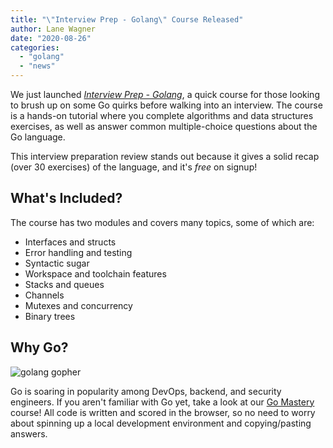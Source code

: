 ```yaml
---
title: "\"Interview Prep - Golang\" Course Released"
author: Lane Wagner
date: "2020-08-26"
categories: 
  - "golang"
  - "news"
---
```


We just launched _[Interview Prep - Golang](https://boot.dev/interview-prep-golang-course/)_, a quick course for those looking to brush up on some Go quirks before walking into an interview. The course is a hands-on tutorial where you complete algorithms and data structures exercises, as well as answer common multiple-choice questions about the Go language.

This interview preparation review stands out because it gives a solid recap (over 30 exercises) of the language, and it's _free_ on signup!

## What's Included?

The course has two modules and covers many topics, some of which are:

- Interfaces and structs
- Error handling and testing
- Syntactic sugar
- Workspace and toolchain features
- Stacks and queues
- Channels
- Mutexes and concurrency
- Binary trees

## Why Go?

![golang gopher](/img/800/go-300x157.png)

Go is soaring in popularity among DevOps, backend, and security engineers. If you aren't familiar with Go yet, take a look at our [Go Mastery](https://boot.dev/go-mastery/) course! All code is written and scored in the browser, so no need to worry about spinning up a local development environment and copying/pasting answers.
